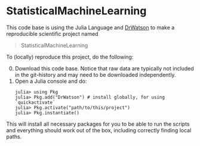 # StatisticalMachineLearning

This code base is using the Julia Language and [DrWatson](https://juliadynamics.github.io/DrWatson.jl/stable/)
to make a reproducible scientific project named
> StatisticalMachineLearning

To (locally) reproduce this project, do the following:

0. Download this code base. Notice that raw data are typically not included in the
   git-history and may need to be downloaded independently.
1. Open a Julia console and do:
   ```
   julia> using Pkg
   julia> Pkg.add("DrWatson") # install globally, for using `quickactivate`
   julia> Pkg.activate("path/to/this/project")
   julia> Pkg.instantiate()
   ```

This will install all necessary packages for you to be able to run the scripts and
everything should work out of the box, including correctly finding local paths.
